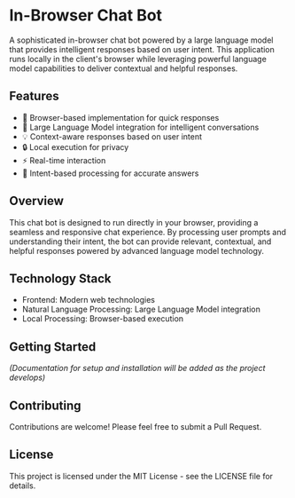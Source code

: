 # In-Browser Chat Bot

A sophisticated in-browser chat bot powered by a large language model that provides intelligent responses based on user intent. This application runs locally in the client's browser while leveraging powerful language model capabilities to deliver contextual and helpful responses.

## Features

- 🚀 Browser-based implementation for quick responses
- 🧠 Large Language Model integration for intelligent conversations
- 💡 Context-aware responses based on user intent
- 🔒 Local execution for privacy
- ⚡ Real-time interaction
- 🎯 Intent-based processing for accurate answers

## Overview

This chat bot is designed to run directly in your browser, providing a seamless and responsive chat experience. By processing user prompts and understanding their intent, the bot can provide relevant, contextual, and helpful responses powered by advanced language model technology.

## Technology Stack

- Frontend: Modern web technologies
- Natural Language Processing: Large Language Model integration
- Local Processing: Browser-based execution

## Getting Started

_(Documentation for setup and installation will be added as the project develops)_

## Contributing

Contributions are welcome! Please feel free to submit a Pull Request.

## License

This project is licensed under the MIT License - see the LICENSE file for details.
